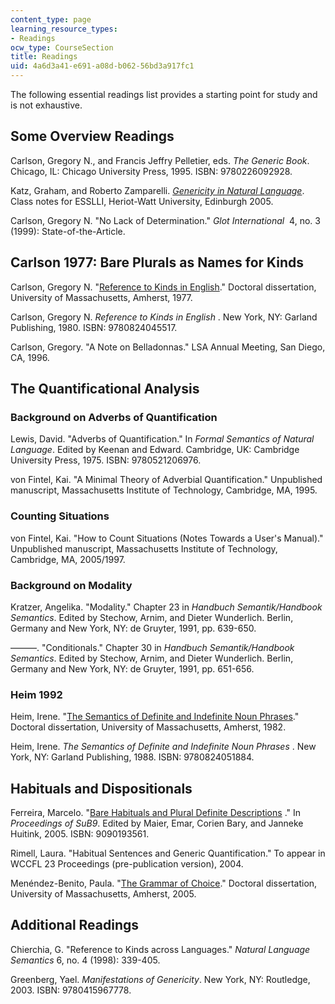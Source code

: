```yaml
---
content_type: page
learning_resource_types:
- Readings
ocw_type: CourseSection
title: Readings
uid: 4a6d3a41-e691-a08d-b062-56bd3a917fc1
---
```


The following essential readings list provides a starting point for study and is not exhaustive.

Some Overview Readings
----------------------

Carlson, Gregory N., and Francis Jeffry Pelletier, eds. _The Generic Book_. Chicago, IL: Chicago University Press, 1995. ISBN: 9780226092928.

Katz, Graham, and Roberto Zamparelli. [_Genericity in Natural Language_](https://esslli2016.unibz.it/wp-content/uploads/2015/10/notes-day2.pdf). Class notes for ESSLLI, Heriot-Watt University, Edinburgh 2005.

Carlson, Gregory N. "No Lack of Determination." _Glot International_  4, no. 3 (1999): State-of-the-Article.

Carlson 1977: Bare Plurals as Names for Kinds
---------------------------------------------

Carlson, Gregory N. "[Reference to Kinds in English](http://semanticsarchive.net/Archive/jk3NzRlY/)." Doctoral dissertation, University of Massachusetts, Amherst, 1977.

Carlson, Gregory N. _Reference to Kinds in English_ . New York, NY: Garland Publishing, 1980. ISBN: 9780824045517.

Carlson, Gregory. "A Note on Belladonnas." LSA Annual Meeting, San Diego, CA, 1996.

The Quantificational Analysis
-----------------------------

### Background on Adverbs of Quantification

Lewis, David. "Adverbs of Quantification." In _Formal Semantics of Natural Language_. Edited by Keenan and Edward. Cambridge, UK: Cambridge University Press, 1975. ISBN: 9780521206976.

von Fintel, Kai. "A Minimal Theory of Adverbial Quantification." Unpublished manuscript, Massachusetts Institute of Technology, Cambridge, MA, 1995.

### Counting Situations

von Fintel, Kai. "How to Count Situations (Notes Towards a User's Manual)." Unpublished manuscript, Massachusetts Institute of Technology, Cambridge, MA, 2005/1997.

### Background on Modality

Kratzer, Angelika. "Modality." Chapter 23 in _Handbuch Semantik/Handbook Semantics_. Edited by Stechow, Arnim, and Dieter Wunderlich. Berlin, Germany and New York, NY: de Gruyter, 1991, pp. 639-650.

———. "Conditionals." Chapter 30 in _Handbuch Semantik/Handbook Semantics_. Edited by Stechow, Arnim, and Dieter Wunderlich. Berlin, Germany and New York, NY: de Gruyter, 1991, pp. 651-656.

### Heim 1992

Heim, Irene. "[The Semantics of Definite and Indefinite Noun Phrases](http://semanticsarchive.net/Archive/Tk0ZmYyY/)." Doctoral dissertation, University of Massachusetts, Amherst, 1982.

Heim, Irene. _The Semantics of Definite and Indefinite Noun Phrases_ . New York, NY: Garland Publishing, 1988. ISBN: 9780824051884.

Habituals and Dispositionals
----------------------------

Ferreira, Marcelo. "[Bare Habituals and Plural Definite Descriptions](https://ojs.ub.uni-konstanz.de/sub/index.php/sub/article/view/721) ." In _Proceedings of SuB9_. Edited by Maier, Emar, Corien Bary, and Janneke Huitink, 2005. ISBN: 9090193561.

Rimell, Laura. "Habitual Sentences and Generic Quantification." To appear in WCCFL 23 Proceedings (pre-publication version), 2004.

Menéndez-Benito, Paula. "[The Grammar of Choice](http://semanticsarchive.net/Archive/GQ1OGQ3O/)." Doctoral dissertation, University of Massachusetts, Amherst, 2005.

Additional Readings
-------------------

Chierchia, G. "Reference to Kinds across Languages." _Natural Language Semantics_ 6, no. 4 (1998): 339-405.

Greenberg, Yael. _Manifestations of Genericity_. New York, NY: Routledge, 2003. ISBN: 9780415967778.